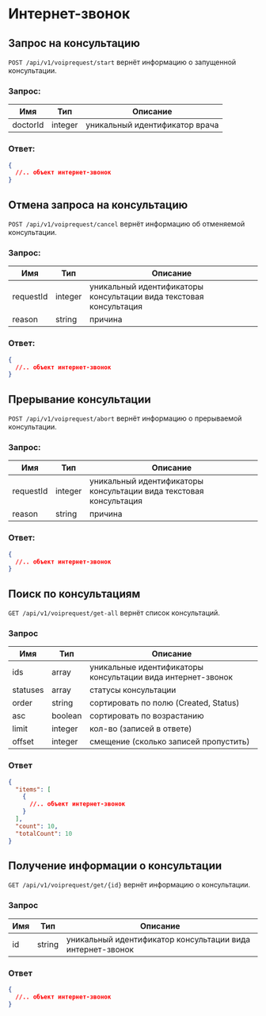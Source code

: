 # Интернет-звонок

## Запрос на консультацию

`POST /api/v1/voiprequest/start` вернёт информацию о запущенной консультации.

### Запрос:

Имя | Тип | Описание
--- | --- | ---
doctorId | integer | уникальный идентификатор врача

### Ответ:

```json
{
  //.. объект интернет-звонок
}
```

## Отмена запроса на консультацию

`POST /api/v1/voiprequest/cancel` вернёт информацию об отменяемой консультации.

### Запрос:

Имя | Тип | Описание
--- | --- | ---
requestId | integer | уникальный идентификаторы консультации вида текстовая консультация
reason | string | причина

### Ответ:

```json
{
  //.. объект интернет-звонок
}
```

## Прерывание консультации

`POST /api/v1/voiprequest/abort` вернёт информацию о прерываемой консультации.

### Запрос:

Имя | Тип | Описание
--- | --- | ---
requestId | integer | уникальный идентификаторы консультации вида текстовая консультация
reason | string | причина

### Ответ:

```json
{
  //.. объект интернет-звонок
}
```

## Поиск по консультациям

`GET /api/v1/voiprequest/get-all` вернёт список консультаций.

### Запрос

Имя | Тип | Описание
--- | --- | ---
ids | array | уникальные идентификаторы консультации вида интернет-звонок
statuses | array | статусы консультации
order | string | сортировать по полю (Created, Status)
asc | boolean | сортировать по возрастанию
limit | integer | кол-во (записей в ответе)
offset | integer | смещение (сколько записей пропустить)

### Ответ

```json
{
  "items": [
    {
      //.. объект интернет-звонок
    }
  ],
  "count": 10,
  "totalCount": 10
}
```

## Получение информации о консультации

`GET /api/v1/voiprequest/get/{id}` вернёт информацию о консультации.

### Запрос

Имя | Тип | Описание
--- | --- | ---
id | string | уникальный идентификатор консультации вида интернет-звонок

### Ответ

```json
{
  //.. объект интернет-звонок
}
```
